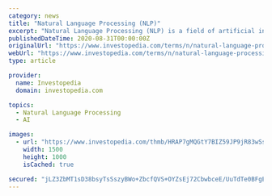 ```yaml
---
category: news
title: "Natural Language Processing (NLP)"
excerpt: "Natural Language Processing (NLP) is a field of artificial intelligence that enables computers to analyze and understand human language. It was formulated to build software that generates and ..."
publishedDateTime: 2020-08-31T00:00:00Z
originalUrl: "https://www.investopedia.com/terms/n/natural-language-processing-nlp.asp"
webUrl: "https://www.investopedia.com/terms/n/natural-language-processing-nlp.asp"
type: article

provider:
  name: Investopedia
  domain: investopedia.com

topics:
  - Natural Language Processing
  - AI

images:
  - url: "https://www.investopedia.com/thmb/HRAP7gMQGtY7BIZ59JP9jR83wSs=/1500x1000/filters:fill(auto,1)/GettyImages-1160619087-8fcfcf3b100942b7ae939eb8bf85b00c.jpg"
    width: 1500
    height: 1000
    isCached: true

secured: "jLZ3ZbMT1sD38bsyTsSszyBWo+ZbcfQVS+OYZsEj72CbwbceE/UuTdTe0BFgEoqp4SJDcjUbyiagVnhAfjcAPOuLgIGu4VVa3Nl3o0Hr5NeuBhD4YrZlGdcr1HKnxl4ymV0/3wlXzN2zN2gR91OIpRrkUXucaUbZSh6Uo8mfJwx5JwuM/IluWkaUXjEzMWIYK5sq17mxVnMZiaMxr9+lMJcy9/Iq7/3y6fWfyIEwIPPL4HeYzRhLngEWJJxZhx7PykgNCmgfVWspqKEzJn+WDpoS23PSA/DbGa3/KwUMPp4ugjjw3Hl2O4pqVVt/799kYZwVv85pfq7m0BEXYFIzKBt/cjg/Gyhi+wpyuTGEZT4=;GQjTJygqBSHLu1EC9Amlhg=="
---
```


